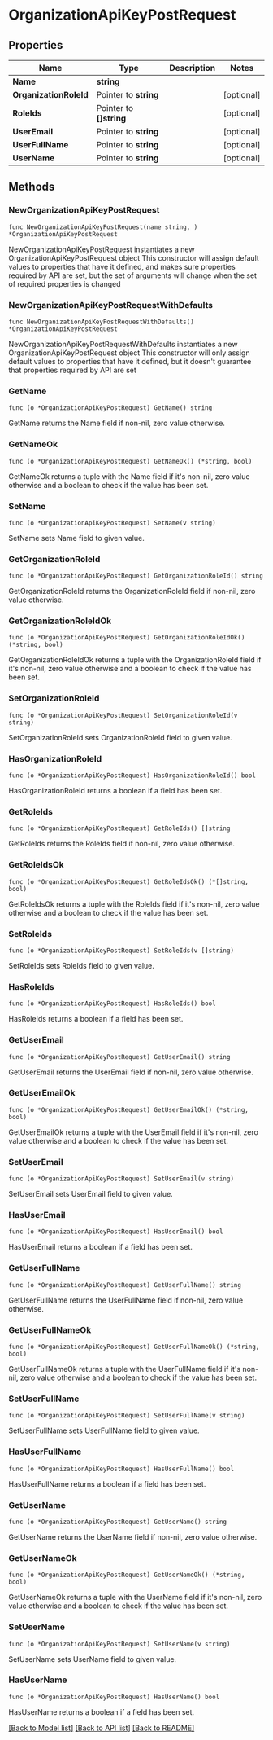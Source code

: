 # OrganizationApiKeyPostRequest

## Properties

Name | Type | Description | Notes
------------ | ------------- | ------------- | -------------
**Name** | **string** |  | 
**OrganizationRoleId** | Pointer to **string** |  | [optional] 
**RoleIds** | Pointer to **[]string** |  | [optional] 
**UserEmail** | Pointer to **string** |  | [optional] 
**UserFullName** | Pointer to **string** |  | [optional] 
**UserName** | Pointer to **string** |  | [optional] 

## Methods

### NewOrganizationApiKeyPostRequest

`func NewOrganizationApiKeyPostRequest(name string, ) *OrganizationApiKeyPostRequest`

NewOrganizationApiKeyPostRequest instantiates a new OrganizationApiKeyPostRequest object
This constructor will assign default values to properties that have it defined,
and makes sure properties required by API are set, but the set of arguments
will change when the set of required properties is changed

### NewOrganizationApiKeyPostRequestWithDefaults

`func NewOrganizationApiKeyPostRequestWithDefaults() *OrganizationApiKeyPostRequest`

NewOrganizationApiKeyPostRequestWithDefaults instantiates a new OrganizationApiKeyPostRequest object
This constructor will only assign default values to properties that have it defined,
but it doesn't guarantee that properties required by API are set

### GetName

`func (o *OrganizationApiKeyPostRequest) GetName() string`

GetName returns the Name field if non-nil, zero value otherwise.

### GetNameOk

`func (o *OrganizationApiKeyPostRequest) GetNameOk() (*string, bool)`

GetNameOk returns a tuple with the Name field if it's non-nil, zero value otherwise
and a boolean to check if the value has been set.

### SetName

`func (o *OrganizationApiKeyPostRequest) SetName(v string)`

SetName sets Name field to given value.


### GetOrganizationRoleId

`func (o *OrganizationApiKeyPostRequest) GetOrganizationRoleId() string`

GetOrganizationRoleId returns the OrganizationRoleId field if non-nil, zero value otherwise.

### GetOrganizationRoleIdOk

`func (o *OrganizationApiKeyPostRequest) GetOrganizationRoleIdOk() (*string, bool)`

GetOrganizationRoleIdOk returns a tuple with the OrganizationRoleId field if it's non-nil, zero value otherwise
and a boolean to check if the value has been set.

### SetOrganizationRoleId

`func (o *OrganizationApiKeyPostRequest) SetOrganizationRoleId(v string)`

SetOrganizationRoleId sets OrganizationRoleId field to given value.

### HasOrganizationRoleId

`func (o *OrganizationApiKeyPostRequest) HasOrganizationRoleId() bool`

HasOrganizationRoleId returns a boolean if a field has been set.

### GetRoleIds

`func (o *OrganizationApiKeyPostRequest) GetRoleIds() []string`

GetRoleIds returns the RoleIds field if non-nil, zero value otherwise.

### GetRoleIdsOk

`func (o *OrganizationApiKeyPostRequest) GetRoleIdsOk() (*[]string, bool)`

GetRoleIdsOk returns a tuple with the RoleIds field if it's non-nil, zero value otherwise
and a boolean to check if the value has been set.

### SetRoleIds

`func (o *OrganizationApiKeyPostRequest) SetRoleIds(v []string)`

SetRoleIds sets RoleIds field to given value.

### HasRoleIds

`func (o *OrganizationApiKeyPostRequest) HasRoleIds() bool`

HasRoleIds returns a boolean if a field has been set.

### GetUserEmail

`func (o *OrganizationApiKeyPostRequest) GetUserEmail() string`

GetUserEmail returns the UserEmail field if non-nil, zero value otherwise.

### GetUserEmailOk

`func (o *OrganizationApiKeyPostRequest) GetUserEmailOk() (*string, bool)`

GetUserEmailOk returns a tuple with the UserEmail field if it's non-nil, zero value otherwise
and a boolean to check if the value has been set.

### SetUserEmail

`func (o *OrganizationApiKeyPostRequest) SetUserEmail(v string)`

SetUserEmail sets UserEmail field to given value.

### HasUserEmail

`func (o *OrganizationApiKeyPostRequest) HasUserEmail() bool`

HasUserEmail returns a boolean if a field has been set.

### GetUserFullName

`func (o *OrganizationApiKeyPostRequest) GetUserFullName() string`

GetUserFullName returns the UserFullName field if non-nil, zero value otherwise.

### GetUserFullNameOk

`func (o *OrganizationApiKeyPostRequest) GetUserFullNameOk() (*string, bool)`

GetUserFullNameOk returns a tuple with the UserFullName field if it's non-nil, zero value otherwise
and a boolean to check if the value has been set.

### SetUserFullName

`func (o *OrganizationApiKeyPostRequest) SetUserFullName(v string)`

SetUserFullName sets UserFullName field to given value.

### HasUserFullName

`func (o *OrganizationApiKeyPostRequest) HasUserFullName() bool`

HasUserFullName returns a boolean if a field has been set.

### GetUserName

`func (o *OrganizationApiKeyPostRequest) GetUserName() string`

GetUserName returns the UserName field if non-nil, zero value otherwise.

### GetUserNameOk

`func (o *OrganizationApiKeyPostRequest) GetUserNameOk() (*string, bool)`

GetUserNameOk returns a tuple with the UserName field if it's non-nil, zero value otherwise
and a boolean to check if the value has been set.

### SetUserName

`func (o *OrganizationApiKeyPostRequest) SetUserName(v string)`

SetUserName sets UserName field to given value.

### HasUserName

`func (o *OrganizationApiKeyPostRequest) HasUserName() bool`

HasUserName returns a boolean if a field has been set.


[[Back to Model list]](../README.md#documentation-for-models) [[Back to API list]](../README.md#documentation-for-api-endpoints) [[Back to README]](../README.md)


